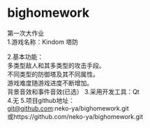 # bighomework
第一次大作业  
1.游戏名称：Kindom 塔防    

2.基本功能：      
多类型敌人和其多类型的攻击手段。  
不同类型的防御塔及其不同属性。  
游戏难度随游戏进度不断增加。  
背景音效和事件音效(已选） 
3.采用开发工具：Qt  
4.无 
5.项目github地址：  
git@github.com:neko-ya/bighomework.git  
或https://github.com/neko-ya/bighomework.git
